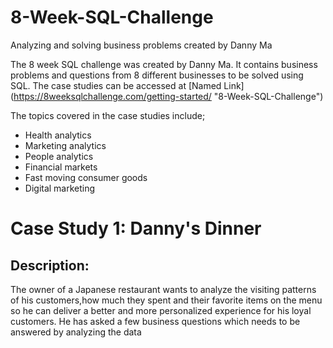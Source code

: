 # 8-Week-SQL-Challenge
Analyzing and solving business problems created by Danny Ma

The 8 week SQL challenge was created by Danny Ma. It contains business problems and questions from 8 different businesses to be solved using SQL. The case studies can be accessed at [Named Link] (https://8weeksqlchallenge.com/getting-started/ "8-Week-SQL-Challenge")

The topics covered in the case studies include;

* Health analytics
* Marketing analytics
* People analytics
* Financial markets
* Fast moving consumer goods
* Digital marketing

# Case Study 1: Danny's Dinner #
## Description: ## 
The owner of a Japanese restaurant wants to analyze the visiting patterns of his customers,how much they spent and their favorite items on the menu so he can deliver a better and more personalized experience for his loyal customers. He has asked a few business questions which needs to be answered by analyzing the data

